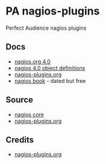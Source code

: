# PA nagios-plugins

Perfect Audience nagios plugins

## Docs

* [nagios.org 4.0](http://nagios.sourceforge.net/docs/nagioscore/4/en/toc.html)
* [nagios 4.0 object definitions](http://nagios.sourceforge.net/docs/nagioscore/4/en/objectdefinitions.html)
* [nagios-plugins.org](http://nagios-plugins.org/doc/man/index.html)
* [nagios book](http://nagiosbook.org/) - dated but free

## Source

* [nagios core](https://github.com/NagiosEnterprises/nagioscore)
* [nagios-plugins.org](https://github.com/nagios-plugins/nagios-plugins)

## Credits

* [nagios-plugins.org](https://github.com/nagios-plugins/nagios-plugins)
